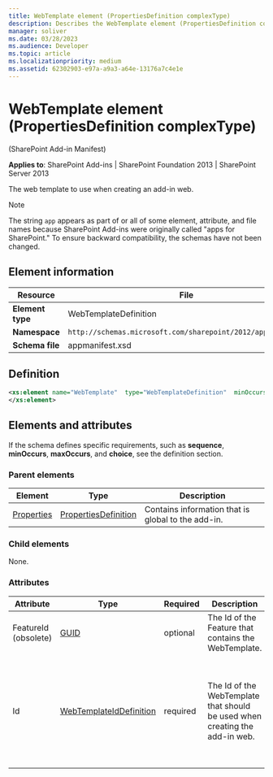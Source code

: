 ```yaml
---
title: WebTemplate element (PropertiesDefinition complexType)
description: Describes the WebTemplate element (PropertiesDefinition complexType) and provides the element's definition, information, parent elements, and attributes.
manager: soliver
ms.date: 03/28/2023
ms.audience: Developer
ms.topic: article
ms.localizationpriority: medium
ms.assetid: 62302903-e97a-a9a3-a64e-13176a7c4e1e
---
```


# WebTemplate element (PropertiesDefinition complexType)

(SharePoint Add-in Manifest)

**Applies to**: SharePoint Add-ins | SharePoint Foundation 2013 | SharePoint Server 2013

The web template to use when creating an add-in web.

> [!NOTE]
> The string `app` appears as part of or all of some element, attribute, and file names because SharePoint Add-ins were originally called "apps for SharePoint." To ensure backward compatibility, the schemas have not been changed.

## Element information

|     Resource     |                            File                             |
| ---------------- | ----------------------------------------------------------- |
| **Element type** | WebTemplateDefinition                                       |
| **Namespace**    | `http://schemas.microsoft.com/sharepoint/2012/app/manifest` |
| **Schema file**  | appmanifest.xsd                                             |

## Definition

```XML 
<xs:element name="WebTemplate"  type="WebTemplateDefinition"  minOccurs="0"  maxOccurs="1">
</xs:element>
```

## Elements and attributes

If the schema defines specific requirements, such as **sequence**, **minOccurs**, **maxOccurs**, and **choice**, see the definition section.

### Parent elements

|                                         Element                                         |                                          Type                                          |                    Description                     |
| --------------------------------------------------------------------------------------- | -------------------------------------------------------------------------------------- | -------------------------------------------------- |
| [Properties](properties-element-appdefinition-complextypesharepoint-add-in-manifest.md) | [PropertiesDefinition](propertiesdefinition-complextype-sharepoint-add-in-manifest.md) | Contains information that is global to the add-in. |

### Child elements

None.

### Attributes


| Attribute | Type | Required | Description | Possible values |
| --- | --- | --- | --- | --- |
| FeatureId (obsolete) | [GUID](guid-simpletype-sharepoint-add-in-manifest.md) | optional | The Id of the Feature that contains the WebTemplate. | Obsolete. Do not use. Values of the GUID type. |
| Id  | [WebTemplateIdDefinition](webtemplateiddefinition-simpletype-sharepoint-add-in-manifest.md) | required | The Id of the WebTemplate that should be used when creating the add-in web. | This type is a string of the form `{hyphenated\_GUID}#web\_template_name`  <br \><br \>The hyphenated_GUID is the GUID of the add-in web Feature that contains the [WebTemplate Element (Web Template)](webtemplate-element-web-template.md) that defines the site type of the add-in web. <br \><br \>The web\_template\_name is the value of the **Name** attribute of that [WebTemplate Element (Web Template)](webtemplate-element-web-template.md). Note that the braces `{}` and the `#` are mandatory. |
